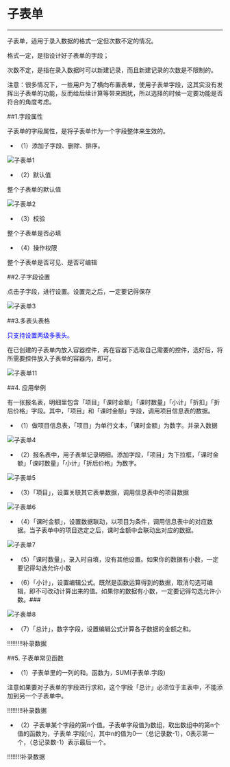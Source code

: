 # 子表单
***

子表单，适用于录入数据的格式一定但次数不定的情况。

格式一定，是指设计好子表单的字段；

次数不定，是指在录入数据时可以新建记录，而且新建记录的次数是不限制的。

注意：很多情况下，一些用户为了横向布置表单，使用子表单字段，这其实没有发挥出子表单的功能，反而给后续计算等带来困扰，所以选择的时候一定要功能是否符合的角度考虑。

##1.字段属性

子表单的字段属性，是将子表单作为一个字段整体来生效的。

* （1）添加子字段、删除、排序。

![子表单1][子表单1]

* （2）默认值

整个子表单的默认值

![子表单2][子表单2]

* （3）校验

整个子表单是否必填

* （4）操作权限

整个子表单是否可见、是否可编辑

##2.子字段设置

点击子字段，进行设置。设置完之后，一定要记得保存

![子表单3][子表单3]

##3.多表头表格

<font color="blue">只支持设置两级多表头。</font>

在已创建的子表单内放入容器控件，再在容器下选取自己需要的控件，选好后，将所需要控件放入子表单的容器内，即可。

![子表单11][子表单11]


##4. 应用举例

有一张报名表，明细里包含「项目」「课时金额」「课时数量」「小计」「折扣」「折后价格」字段。其中，「项目」和「课时金额」字段，调用项目信息表的数据。

* （1）做项目信息表，「项目」为单行文本，「课时金额」为数字。并录入数据

![子表单4][子表单4]

* （2）报名表中，用子表单记录明细。添加字段，「项目」为下拉框，「课时金额」「课时数量」「小计」「折后价格」为数字。

![子表单5][子表单5]

* （3）「项目」，设置关联其它表单数据，调用信息表中的项目数据

![子表单6][子表单6]

* （4）「课时金额」，设置数据联动，以项目为条件，调用信息表中的对应数据。当子表单中的项目选定之后，课时金额中会联动出对应的数据。

![子表单7][子表单7]

* （5）「课时数量」，录入时自填，没有其他设置。如果你的数据有小数，一定要记得勾选允许小数

* （6）「小计」，设置编辑公式。既然是函数运算得到的数据，取消勾选可编辑，即不可改动计算出来的值。如果你的数据有小数，一定要记得勾选允许小数。### 

![子表单8][子表单8]

* （7）「总计」，数字字段，设置编辑公式计算各子数据的金额之和。

!!!!!!!!!补录数据

##5. 子表单常见函数

* （1）子表单里的一列的和。函数为，SUM(子表单.字段)

注意如果要对子表单的字段进行求和，这个字段「总计」必须位于主表中，不能添加到另一个子表单中。

!!!!!!!!!补录数据

* （2）子表单某个字段的第n个值。子表单字段值为数组，取出数组中的第n个值的函数为，子表单.字段[n]，其中n的值为0—（总记录数-1），0表示第一个，（总记录数-1）表示最后一个。

!!!!!!!!补录数据









[子表单1]:..\assets\设计页面\子表单1.gif
[子表单2]:..\assets\设计页面\子表单2.gif
[子表单3]:..\assets\设计页面\子表单3.gif
[子表单4]:..\assets\设计页面\子表单4.jpg
[子表单5]:..\assets\设计页面\子表单5.jpg
[子表单6]:..\assets\设计页面\子表单6.gif
[子表单7]:..\assets\设计页面\子表单7.gif
[子表单8]:..\assets\设计页面\子表单8.gif
[子表单11]:..\assets\设计页面\子表单11.gif

